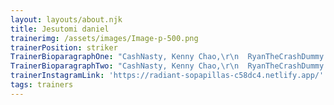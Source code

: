 ```yaml
---
layout: layouts/about.njk
title: Jesutomi daniel
trainerimg: /assets/images/Image-p-500.png
trainerPosition: striker
TrainerBioparagraphOne: "CashNasty, Kenny Chao,\r\n  RyanTheCrashDummy and plethora of other influencers as well as high school,\r\n  division 1, and pro talent. He "
TrainerBioparagraphTwo: "CashNasty, Kenny Chao,\r\n  RyanTheCrashDummy and plethora of other influencers as well as high school,\r\n  division 1, and pro talent. He "
trainerInstagramLink: 'https://radiant-sopapillas-c58dc4.netlify.app/'
tags: trainers
---
```


